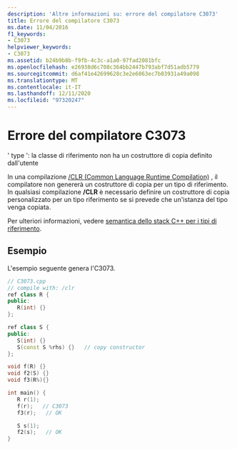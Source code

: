 ```yaml
---
description: 'Altre informazioni su: errore del compilatore C3073'
title: Errore del compilatore C3073
ms.date: 11/04/2016
f1_keywords:
- C3073
helpviewer_keywords:
- C3073
ms.assetid: b24b9b8b-f9fb-4c3c-a1a0-97fad2081bfc
ms.openlocfilehash: e26938d6c708c364bb2447b793abf7d51adb5779
ms.sourcegitcommit: d6af41e42699628c3e2e6063ec7b03931a49a098
ms.translationtype: MT
ms.contentlocale: it-IT
ms.lasthandoff: 12/11/2020
ms.locfileid: "97320247"
---
```

# <a name="compiler-error-c3073"></a>Errore del compilatore C3073

' type ': la classe di riferimento non ha un costruttore di copia definito dall'utente

In una compilazione [/CLR (Common Language Runtime Compilation)](../../build/reference/clr-common-language-runtime-compilation.md) , il compilatore non genererà un costruttore di copia per un tipo di riferimento. In qualsiasi compilazione **/CLR** è necessario definire un costruttore di copia personalizzato per un tipo riferimento se si prevede che un'istanza del tipo venga copiata.

Per ulteriori informazioni, vedere [semantica dello stack C++ per i tipi di riferimento](../../dotnet/cpp-stack-semantics-for-reference-types.md).

## <a name="example"></a>Esempio

L'esempio seguente genera l'C3073.

```cpp
// C3073.cpp
// compile with: /clr
ref class R {
public:
   R(int) {}
};

ref class S {
public:
   S(int) {}
   S(const S %rhs) {}   // copy constructor
};

void f(R) {}
void f2(S) {}
void f3(R%){}

int main() {
   R r(1);
   f(r);   // C3073
   f3(r);   // OK

   S s(1);
   f2(s);   // OK
}
```
